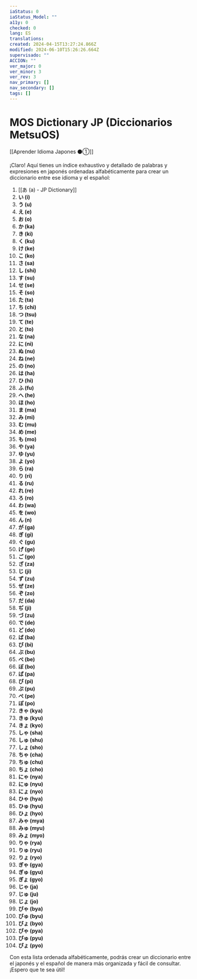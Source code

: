 ```yaml
---
iaStatus: 0
iaStatus_Model: ""
a11y: 0
checked: 0
lang: ES
translations: 
created: 2024-04-15T13:27:24.866Z
modified: 2024-06-10T15:26:26.664Z
supervisado: ""
ACCION: ""
ver_major: 0
ver_minor: 3
ver_rev: 3
nav_primary: []
nav_secondary: []
tags: []
---
```

# MOS Dictionary  JP (Diccionarios MetsuOS)

[[Aprender Idioma Japones ⚫①]]

¡Claro! Aquí tienes un índice exhaustivo y detallado de palabras y expresiones en japonés ordenadas alfabéticamente para crear un diccionario entre ese idioma y el español:

1. [[あ (a) - JP Dictionary]]
2. **い (i)**
3. **う (u)**
4. **え (e)**
5. **お (o)**
6. **か (ka)**
7. **き (ki)**
8. **く (ku)**
9. **け (ke)**
10. **こ (ko)**
11. **さ (sa)**
12. **し (shi)**
13. **す (su)**
14. **せ (se)**
15. **そ (so)**
16. **た (ta)**
17. **ち (chi)**
18. **つ (tsu)**
19. **て (te)**
20. **と (to)**
21. **な (na)**
22. **に (ni)**
23. **ぬ (nu)**
24. **ね (ne)**
25. **の (no)**
26. **は (ha)**
27. **ひ (hi)**
28. **ふ (fu)**
29. **へ (he)**
30. **ほ (ho)**
31. **ま (ma)**
32. **み (mi)**
33. **む (mu)**
34. **め (me)**
35. **も (mo)**
36. **や (ya)**
37. **ゆ (yu)**
38. **よ (yo)**
39. **ら (ra)**
40. **り (ri)**
41. **る (ru)**
42. **れ (re)**
43. **ろ (ro)**
44. **わ (wa)**
45. **を (wo)**
46. **ん (n)**
47. **が (ga)**
48. **ぎ (gi)**
49. **ぐ (gu)**
50. **げ (ge)**
51. **ご (go)**
52. **ざ (za)**
53. **じ (ji)**
54. **ず (zu)**
55. **ぜ (ze)**
56. **ぞ (zo)**
57. **だ (da)**
58. **ぢ (ji)**
59. **づ (zu)**
60. **で (de)**
61. **ど (do)**
62. **ば (ba)**
63. **び (bi)**
64. **ぶ (bu)**
65. **べ (be)**
66. **ぼ (bo)**
67. **ぱ (pa)**
68. **ぴ (pi)**
69. **ぷ (pu)**
70. **ぺ (pe)**
71. **ぽ (po)**
72. **きゃ (kya)**
73. **きゅ (kyu)**
74. **きょ (kyo)**
75. **しゃ (sha)**
76. **しゅ (shu)**
77. **しょ (sho)**
78. **ちゃ (cha)**
79. **ちゅ (chu)**
80. **ちょ (cho)**
81. **にゃ (nya)**
82. **にゅ (nyu)**
83. **にょ (nyo)**
84. **ひゃ (hya)**
85. **ひゅ (hyu)**
86. **ひょ (hyo)**
87. **みゃ (mya)**
88. **みゅ (myu)**
89. **みょ (myo)**
90. **りゃ (rya)**
91. **りゅ (ryu)**
92. **りょ (ryo)**
93. **ぎゃ (gya)**
94. **ぎゅ (gyu)**
95. **ぎょ (gyo)**
96. **じゃ (ja)**
97. **じゅ (ju)**
98. **じょ (jo)**
99. **びゃ (bya)**
100. **びゅ (byu)**
101. **びょ (byo)**
102. **ぴゃ (pya)**
103. **ぴゅ (pyu)**
104. **ぴょ (pyo)**

Con esta lista ordenada alfabéticamente, podrás crear un diccionario entre el japonés y el español de manera más organizada y fácil de consultar. ¡Espero que te sea útil!